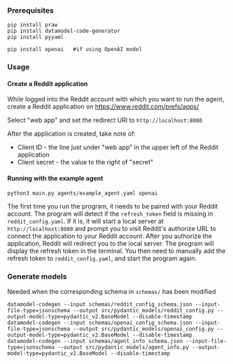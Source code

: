 ### Prerequisites

```
pip install praw
pip install datamodel-code-generator
pip install pyyaml

pip install openai   #if using OpenAI model
```

### Usage

#### Create a Reddit application

While logged into the Reddit account with which you want to run the agent,
create a Reddit application on https://www.reddit.com/prefs/apps/

Select "web app" and set the redirect URI to `http://localhost:8080`

After the application is created, take note of:

- Client ID - the line just under "web app" in the upper left of the Reddit application
- Client secret - the value to the right of "secret"

#### Running with the example agent

```
python3 main.py agents/example_agent.yaml openai
```

The first time you run the program, it needs to be paired with your Reddit account.
The program will detect if the `refresh_token` field is missing in `reddit_config.yaml`.
If it is, it will start a local server at `http://localhost:8080`
and prompt you to visit Reddit's authorize URL to connect the application to your Reddit account.
After you authorize the application, Reddit will redirect you to the local server.
The program will display the refresh token in the terminal.
You then need to manually add the refresh token to `reddit_config.yaml`, and start the program again.

### Generate models

Needed when the corresponding schema in `schemas/` has been modified

```
datamodel-codegen --input schemas/reddit_config_schema.json --input-file-type=jsonschema --output src/pydantic_models/reddit_config.py --output-model-type=pydantic_v2.BaseModel --disable-timestamp
datamodel-codegen --input schemas/openai_config_schema.json --input-file-type=jsonschema --output src/pydantic_models/openai_config.py --output-model-type=pydantic_v2.BaseModel --disable-timestamp
datamodel-codegen --input schemas/agent_info_schema.json --input-file-type=jsonschema --output src/pydantic_models/agent_info.py --output-model-type=pydantic_v2.BaseModel --disable-timestamp
```
